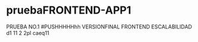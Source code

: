 # pruebaFRONTEND-APP1
PRUEBA NO.1
 #PUSHHHHHhh
 VERSIONFINAL FRONTEND ESCALABILIDAD
d1
11
2
2pl
caeq11
